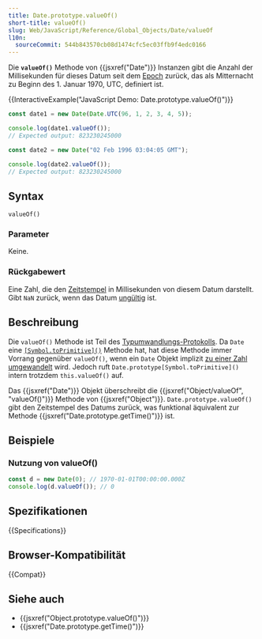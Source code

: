 ```yaml
---
title: Date.prototype.valueOf()
short-title: valueOf()
slug: Web/JavaScript/Reference/Global_Objects/Date/valueOf
l10n:
  sourceCommit: 544b843570cb08d1474cfc5ec03ffb9f4edc0166
---
```


Die **`valueOf()`** Methode von {{jsxref("Date")}} Instanzen gibt die Anzahl der Millisekunden für dieses Datum seit dem [Epoch](/de/docs/Web/JavaScript/Reference/Global_Objects/Date#the_epoch_timestamps_and_invalid_date) zurück, das als Mitternacht zu Beginn des 1. Januar 1970, UTC, definiert ist.

{{InteractiveExample("JavaScript Demo: Date.prototype.valueOf()")}}

```js interactive-example
const date1 = new Date(Date.UTC(96, 1, 2, 3, 4, 5));

console.log(date1.valueOf());
// Expected output: 823230245000

const date2 = new Date("02 Feb 1996 03:04:05 GMT");

console.log(date2.valueOf());
// Expected output: 823230245000
```

## Syntax

```js-nolint
valueOf()
```

### Parameter

Keine.

### Rückgabewert

Eine Zahl, die den [Zeitstempel](/de/docs/Web/JavaScript/Reference/Global_Objects/Date#the_epoch_timestamps_and_invalid_date) in Millisekunden von diesem Datum darstellt. Gibt `NaN` zurück, wenn das Datum [ungültig](/de/docs/Web/JavaScript/Reference/Global_Objects/Date#the_epoch_timestamps_and_invalid_date) ist.

## Beschreibung

Die `valueOf()` Methode ist Teil des [Typumwandlungs-Protokolls](/de/docs/Web/JavaScript/Guide/Data_structures#type_coercion). Da `Date` eine [`[Symbol.toPrimitive]()`](/de/docs/Web/JavaScript/Reference/Global_Objects/Date/Symbol.toPrimitive) Methode hat, hat diese Methode immer Vorrang gegenüber `valueOf()`, wenn ein `Date` Objekt implizit [zu einer Zahl umgewandelt](/de/docs/Web/JavaScript/Reference/Global_Objects/Number#number_coercion) wird. Jedoch ruft `Date.prototype[Symbol.toPrimitive]()` intern trotzdem `this.valueOf()` auf.

Das {{jsxref("Date")}} Objekt überschreibt die {{jsxref("Object/valueOf", "valueOf()")}} Methode von {{jsxref("Object")}}. `Date.prototype.valueOf()` gibt den Zeitstempel des Datums zurück, was funktional äquivalent zur Methode {{jsxref("Date.prototype.getTime()")}} ist.

## Beispiele

### Nutzung von valueOf()

```js
const d = new Date(0); // 1970-01-01T00:00:00.000Z
console.log(d.valueOf()); // 0
```

## Spezifikationen

{{Specifications}}

## Browser-Kompatibilität

{{Compat}}

## Siehe auch

- {{jsxref("Object.prototype.valueOf()")}}
- {{jsxref("Date.prototype.getTime()")}}
